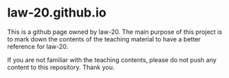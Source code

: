 # law-20.github.io

This is a github page owned by law-20. The main purpose of this project is to mark down the contents of the teaching material to have a better reference for law-20.

If you are not familiar with the teaching contents, please do not push any content to this repository. Thank you.
